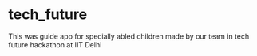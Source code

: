 # tech_future
This was guide app for specially abled children made by our team in tech future hackathon at IIT Delhi
